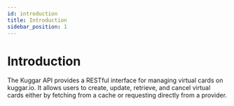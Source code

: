 ```yaml
---
id: introduction
title: Introduction
sidebar_position: 1
---
```


# Introduction

The Kuggar API provides a RESTful interface for managing virtual cards on kuggar.io. It allows users to create, update, retrieve, and cancel virtual cards either by fetching from a cache or requesting directly from a provider.

